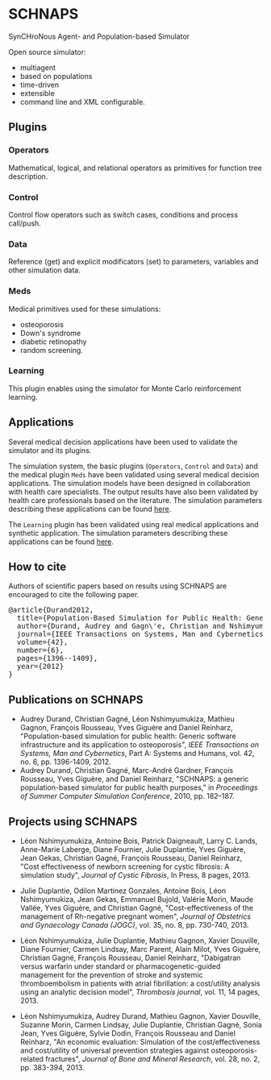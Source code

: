 # SCHNAPS
SynCHroNous Agent- and Population-based Simulator

Open source simulator:
  * multiagent
  * based on populations
  * time-driven
  * extensible
  * command line and XML configurable.

## Plugins

### Operators
Mathematical, logical, and relational operators as primitives for function tree description.

### Control
Control flow operators such as switch cases, conditions and process call/push.

### Data
Reference (get) and explicit modificators (set) to parameters, variables and other simulation data.

### Meds
Medical primitives used for these simulations:
  * osteoporosis
  * Down's syndrome
  * diabetic retinopathy
  * random screening.

### Learning
This plugin enables using the simulator for Monte Carlo reinforcement learning.

## Applications
Several medical decision applications have been used to validate the simulator and its plugins.

The simulation system, the basic plugins (`Operators`, `Control` and `Data`) and the medical plugin `Meds` have been validated using several medical decision applications. The simulation models have been designed in collaboration with health care specialists. The output results have also been validated by health care professionals based on the literature. The simulation parameters describing these applications can be found [here](http://code.google.com/p/schnaps/source/browse/#hg%2FApplications%2FSCHNAPS).

The `Learning` plugin has been validated using real medical applications and synthetic application. The simulation parameters describing these applications can be found [here](http://code.google.com/p/schnaps/source/browse/#hg%2FApplications%2FSCHNAPS-Learning).

## How to cite

Authors of scientific papers based on results using SCHNAPS are encouraged to cite the following paper.

<pre>
@article{Durand2012,
  title={Population-Based Simulation for Public Health: Generic Software Infrastructure and Its Application to Osteoporosis},
  author={Durand, Audrey and Gagn\'e, Christian and Nshimyumukiza, L\'eon and Gagnon, Mathieu and Rousseau, Fran\c{c}ois and Gigu\`ere, Yves and Reinharz, Daniel},
  journal={IEEE Transactions on Systems, Man and Cybernetics, Part A: Systems and Humans},
  volume={42},
  number={6},
  pages={1396--1409},
  year={2012}
}
</pre>

## Publications on SCHNAPS

  * Audrey Durand, Christian Gagné, Léon Nshimyumukiza, Mathieu Gagnon, François Rousseau, Yves Giguère and Daniel Reinharz, "Population-based simulation for public health: Generic software infrastructure and its application to osteoporosis", _IEEE Transactions on Systems, Man and Cybernetics_, Part A: Systems and Humans, vol. 42, no. 6, pp. 1396-1409, 2012.
  * Audrey Durand, Christian Gagné, Marc-André Gardner, François Rousseau, Yves Giguère, and Daniel Reinharz, "SCHNAPS: a generic population-based simulator for public health purposes," in _Proceedings of Summer Computer Simulation Conference_, 2010, pp. 182–187.

## Projects using SCHNAPS

  * Léon Nshimyumukiza, Antoine Bois, Patrick Daigneault, Larry C. Lands, Anne-Marie Laberge, Diane Fournier, Julie Duplantie, Yves Giguère, Jean Gekas, Christian Gagné, François Rousseau, Daniel Reinharz, "Cost effectiveness of newborn screening for cystic fibrosis: A simulation study", _Journal of Cystic Fibrosis_, In Press, 8 pages, 2013.

  * Julie Duplantie, Odilon Martinez Gonzales, Antoine Bois, Léon Nshimyumukiza, Jean Gekas, Emmanuel Bujold, Valérie Morin, Maude Vallée, Yves Giguère, and Christian Gagné, "Cost-effectiveness of the management of Rh-negative pregnant women", _Journal of Obstetrics and Gynaecology Canada (JOGC)_, vol. 35, no. 8, pp. 730-740, 2013.

  * Léon Nshimyumukiza, Julie Duplantie, Mathieu Gagnon, Xavier Douville, Diane Fournier, Carmen Lindsay, Marc Parent, Alain Milot, Yves Giguère, Christian Gagné, François Rousseau, Daniel Reinharz, "Dabigatran versus warfarin under standard or pharmacogenetic-guided management for the prevention of stroke and systemic thromboembolism in patients with atrial fibrillation: a cost/utility analysis using an analytic decision model", _Thrombosis journal_, vol. 11, 14 pages, 2013.

  * Léon Nshimyumukiza, Audrey Durand, Mathieu Gagnon, Xavier Douville, Suzanne Morin, Carmen Lindsay, Julie Duplantie, Christian Gagné, Sonia Jean, Yves Giguère, Sylvie Dodin, François Rousseau and Daniel Reinharz, "An economic evaluation: Simulation of the cost/effectiveness and cost/utility of universal prevention strategies against osteoporosis-related fractures", _Journal of Bone and Mineral Research_, vol. 28, no. 2, pp. 383-394, 2013.
